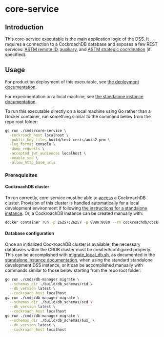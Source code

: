 # core-service

## Introduction

This core-service executable is the main application logic of the DSS.  It requires a connection to a CockroachDB
database and exposes a few REST services: [ASTM remote ID](../../interfaces/rid),
[auxiliary](../../interfaces/aux_), and [ASTM strategic coordination](../../interfaces/astm-utm/Protocol) (if specified).

## Usage

For production deployment of this executable, see [the deployment documentation](../../build/README.md).

For experimentation on a local machine, see [the standalone instance documentation](../../build/dev/standalone_instance.md).

To run this executable directly on a local machine using Go rather than a Docker container, run something similar to the command below from the repo root folder:

```bash
go run ./cmds/core-service \
  -cockroach_host localhost \
  -public_key_files build/test-certs/auth2.pem \
  -log_format console \
  -dump_requests \
  -accepted_jwt_audiences localhost \
  -enable_scd \
  -allow_http_base_urls
```

### Prerequisites

#### CockroachDB cluster

To run correctly, core-service must be able to [access](../../pkg/datastore/flags/flags.go) a CockroachDB cluster.  Provision of this cluster is handled automatically for a local development environment if following [the instructions for a standalone instance](../../build/dev/standalone_instance.md).  Or, a CockroachDB instance can be created manually with:

```bash
docker container run -p 26257:26257 -p 8080:8080 --rm cockroachdb/cockroach:v24.1.3 start-single-node --insecure
```

#### Database configuration

Once an initialized CockroachDB cluster is available, the necessary databases within the CRDB cluster must be created/configured properly.  This can be accomplished with [migrate_local_db.sh](../../build/dev/migrate_local_db.sh), as documented in the [standalone instance documentation](../../build/dev/standalone_instance.md), when using the standard standalone development DSS instance, or it can be accomplished manually with commands similar to those below starting from the repo root folder:

```bash
go run ./cmds/db-manager migrate \
  --schemas_dir ./build/db_schemas/rid \
  --db_version latest \
  --cockroach_host localhost
go run ./cmds/db-manager migrate \
  --schemas_dir ./build/db_schemas/scd \
  --db_version latest \
  --cockroach_host localhost
go run ./cmds/db-manager migrate \
  --schemas_dir ./build/db_schemas/aux_ \
  --db_version latest \
  --cockroach_host localhost
```
